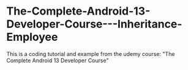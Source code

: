# The-Complete-Android-13-Developer-Course---Inheritance-Employee
This is a coding tutorial and example from the udemy course: "The Complete Android 13 Developer Course"
